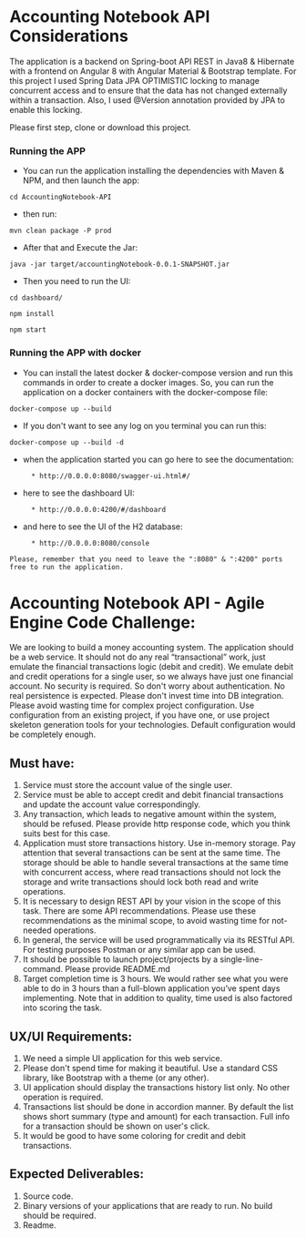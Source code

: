# Accounting Notebook API Considerations
The application is a backend on Spring-boot API REST in Java8 & Hibernate with a frontend on Angular 8 with Angular Material & Bootstrap template. 
For this project I used Spring Data JPA OPTIMISTIC locking to manage concurrent access and to ensure that the data has not changed externally within a transaction. Also, 
I used @Version annotation provided by JPA to enable this locking. 

Please first step, clone or download this project.

### Running the APP 
* You can run the application installing the dependencies with Maven & NPM, and then launch the app:

`` cd AccountingNotebook-API ``

* then run: 

`` mvn clean package -P prod ``

* After that and Execute the Jar:

`` java -jar target/accountingNotebook-0.0.1-SNAPSHOT.jar ``

* Then you need to run the UI:

`` cd dashboard/ ``

`` npm install ``

`` npm start ``


### Running the APP with docker 
* You can install the latest docker & docker-compose version and run this commands in order to create a docker images. So, you can run the application on a docker containers with the docker-compose file:

`` docker-compose up --build ``

* If you don't want to see any log on you terminal you can run this:

`` docker-compose up --build -d ``


* when the application started you can go here to see the documentation:
      
        * http://0.0.0.0:8080/swagger-ui.html#/

* here to see the dashboard UI:

        * http://0.0.0.0:4200/#/dashboard
        
* and here to see the UI of the H2 database:        

        * http://0.0.0.0:8080/console

  
` Please, remember that you need to leave the ":8080" & ":4200" ports free to run the application. `  


# Accounting Notebook API - Agile Engine Code Challenge:
We are looking to build a money accounting system. The application should be a web service. It should not do any real “transactional” work, just emulate the financial transactions logic (debit and credit).
We emulate debit and credit operations for a single user, so we always have just one financial account.
No security is required. So don't worry about authentication.
No real persistence is expected. Please don't invest time into DB integration.
Please avoid wasting time for complex project configuration. Use configuration from an existing project, if you have one, or use project skeleton generation tools for your technologies. Default configuration would be completely enough. 

## Must have:
1.  Service must store the account value of the single user.
2.  Service must be able to accept credit and debit financial transactions and update the account value correspondingly.
3.  Any transaction, which leads to negative amount within the system, should be refused. Please provide http response code, which you think suits best for this case.
4.  Application must store transactions history. Use in-memory storage. Pay attention that several transactions can be sent at the same time. The storage should be able to handle several transactions at the same time with concurrent access, where read transactions should not lock the storage and write transactions should lock both read and write operations.
5.  It is necessary to design REST API by your vision in the scope of this task. There are some API recommendations. Please use these recommendations as the minimal scope, to avoid wasting time for not-needed operations.
6.  In general, the service will be used programmatically via its RESTful API. For testing purposes Postman or any similar app can be used.
7.  It should be possible to launch project/projects by a single-line-command. Please provide README.md
8.  Target completion time is 3 hours. We would rather see what you were able to do in 3 hours than a full-blown application you’ve spent days implementing. Note that in addition to quality, time used is also factored into scoring the task.

## UX/UI Requirements:
1.  We need a simple UI application for this web service.
2.  Please don't spend time for making it beautiful. Use a standard CSS library, like Bootstrap with a theme (or any other).
3.  UI application should display the transactions history list only. No other operation is required.
4.  Transactions list should be done in accordion manner. By default the list shows short summary (type and amount) for each transaction. Full info for a transaction should be shown on user's click.
5.  It would be good to have some coloring for credit and debit transactions.

 
## Expected Deliverables:
1.  Source code.
1.  Binary versions of your applications that are ready to run. No build should be required.
1.  Readme.
